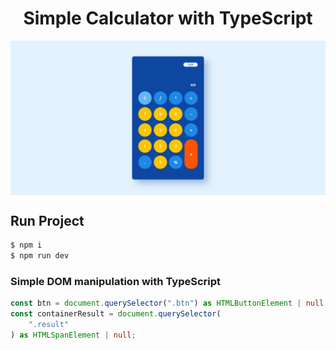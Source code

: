<h1 align = "center"> Simple Calculator with TypeScript </h1>


<img src="./public/assets/image.png" align="center"> 



## Run Project

```bash
$ npm i 
$ npm run dev
```

### Simple DOM manipulation with TypeScript
```ts
const btn = document.querySelector(".btn") as HTMLButtonElement | null;
const containerResult = document.querySelector(
    ".result"
) as HTMLSpanElement | null;
```